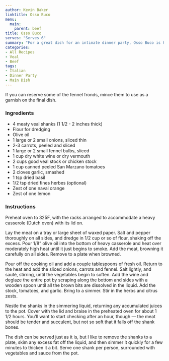 ```yaml
---
author: Kevin Baker
linktitle: Osso Buco
menu:
  main:
    parent: beef
title: Osso Buco
serves: "Serves 6"
summary: "For a great dish for an intimate dinner party, Osso Buco is hard to beat — veal is always elegant, but this slow easy braise is mostly complete well in advance and requires little last-minute fiddling. The tomato, fennel, and citrus zests keep this sauce fragrant and bright-tasting. Serve this over mashed potatoes, steamed rice, or a plain risotto."
categories:
- All Recipes
- Veal
- Beef
tags:
- Italian
- Dinner Party
- Main Dish
---
```

If you can reserve some of the fennel fronds, mince them to use as a garnish on the final dish.

### Ingredients

<div class="ingredient-list">

* 4 meaty veal shanks (1 1/2 - 2 inches thick)  
* Flour for dredging  
* Olive oil  
* 1 large or 2 small onions, sliced thin  
* 2-3 carrots, peeled and sliced  
* 1 large or 2 small fennel bulbs, sliced  
* 1 cup dry white wine or dry vermouth  
* 2 cups good veal stock or chicken stock  
* 1 cup canned peeled San Marzano tomatoes  
* 2 cloves garlic, smashed  
* 1 tsp dried basil  
* 1/2 tsp dried fines herbes (optional)  
* Zest of one naval orange  
* Zest of one lemon  

</div>

### Instructions

Preheat oven to 325F, with the racks arranged to accommodate a heavy casserole (Dutch oven) with its lid on.

Lay the meat on a tray or large sheet of waxed paper.  Salt and pepper thoroughly on all sides, and dredge in 1/2 cup or so of flour, shaking off the excess. Pour 1/8” olive oil into the bottom of heavy casserole and heat over moderately high heat until it just begins to smoke. Add the meat, browning it carefully on all sides. Remove to a plate when browned.

Pour off the cooking oil and add a couple tablespoons of fresh oil. Return to the heat and add the sliced onions, carrots and fennel.  Salt lightly, and sauté, stirring, until the vegetables begin to soften. Add the wine and deglaze the entire pot by scraping along the bottom and sides with a wooden spoon until all the brown bits are dissolved in the liquid. Add the stock, tomatoes, and garlic. Bring to a simmer.  Stir in the herbs and citrus zests.  

Nestle the shanks in the simmering liquid, returning any accumulated juices to the pot.  Cover with the lid and braise in the preheated oven for about 1 1/2 hours. You’ll want to start checking after an hour, though — the meat should be tender and succulent, but not so soft that it falls off the shank bones.

The dish can be served just as it is, but I like to remove the shanks to a plate, skim any excess fat off the liquid, and then simmer it quickly for a few minutes to thicken it a bit. Serve one shank per person, surrounded with vegetables and sauce from the pot.